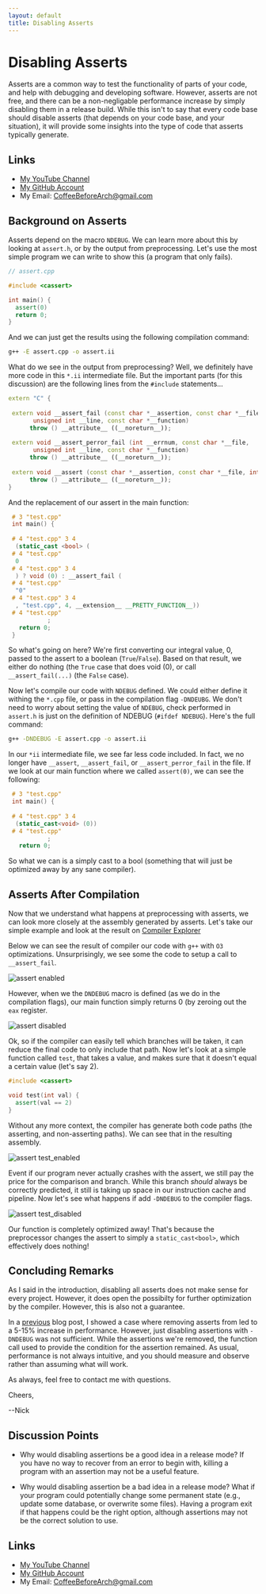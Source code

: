 ```yaml
---
layout: default
title: Disabling Asserts
---
```


# Disabling Asserts

Asserts are a common way to test the functionality of parts of your code, and help with debugging and developing software. However, asserts are not free, and there can be a non-negligable performance increase by simply disabling them in a release build. While this isn't to say that every code base should disable asserts (that depends on your code base, and your situation), it will provide some insights into the type of code that asserts typically generate.

## Links

- [My YouTube Channel](https://www.youtube.com/channel/UCsi5-meDM5Q5NE93n_Ya7GA?view_as=subscriber)
- [My GitHub Account](https://github.com/CoffeeBeforeArch)
- My Email: CoffeeBeforeArch@gmail.com

## Background on Asserts

Asserts depend on the macro `NDEBUG`. We can learn more about this by looking at `assert.h`, or by the output from preprocessing. Let's use the most simple program we can write to show this (a program that only fails).

```cpp
// assert.cpp

#include <cassert>

int main() {
  assert(0)
  return 0;
}
````

And we can just get the results using the following compilation command: 

```bash
g++ -E assert.cpp -o assert.ii
```

What do we see in the output from preprocessing? Well, we definitely have more code in this `*.ii` intermediate file. But the important parts (for this discussion) are the following lines from the `#include` statements...

```cpp
extern "C" { 
 
 extern void __assert_fail (const char *__assertion, const char *__file,
       unsigned int __line, const char *__function)
      throw () __attribute__ ((__noreturn__));
  
 extern void __assert_perror_fail (int __errnum, const char *__file,
       unsigned int __line, const char *__function)
      throw () __attribute__ ((__noreturn__));
 
 extern void __assert (const char *__assertion, const char *__file, int    __line)
      throw () __attribute__ ((__noreturn__));
}
```

And the replacement of our assert in the main function:

```cpp
 # 3 "test.cpp"
 int main() {
 
 # 4 "test.cpp" 3 4
  (static_cast <bool> (
 # 4 "test.cpp"
  0
 # 4 "test.cpp" 3 4
  ) ? void (0) : __assert_fail (
 # 4 "test.cpp"
  "0"
 # 4 "test.cpp" 3 4
  , "test.cpp", 4, __extension__ __PRETTY_FUNCTION__))
 # 4 "test.cpp"
           ;
   return 0;
 }

```

So what's going on here? We're first converting our integral value, 0, passed to the assert to a boolean (`True`/`False`). Based on that result, we either do nothing (the `True` case that does void (0), or call `__assert_fail(...)` (the `False` case).  

Now let's compile our code with `NDEBUG` defined. We could either define it withing the `*.cpp` file, or pass in the compilation flag `-DNDEUBG`. We don't need to worry about setting the value of `NDEBUG`, check performed in `assert.h` is just on the definition of NDEBUG (`#ifdef NDEBUG`). Here's the full command:

```bash
g++ -DNDEBUG -E assert.cpp -o assert.ii
```

In our `*ii` intermediate file, we see far less code included. In fact, we no longer have `__assert`, `__assert_fail`, or `__assert_perror_fail` in the file. If we look at our main function where we called `assert(0)`, we can see the following:

```cpp
 # 3 "test.cpp"
 int main() {
 
 # 4 "test.cpp" 3 4
  (static_cast<void> (0))
 # 4 "test.cpp"
           ;
   return 0;
```

So what we can is a simply cast to a bool (something that will just be optimized away by any sane compiler).

## Asserts After Compilation

Now that we understand what happens at preprocessing with asserts, we can look more closely at the assembly generated by asserts. Let's take our simple example and look at the result on [Compiler Explorer](https://godbolt.org/) 

Below we can see the result of compiler our code with `g++` with `O3` optimizations. Unsurprisingly, we see some the code to setup a call to `__assert_fail`.

![assert enabled](/assets/asserts/ce_assert_0.png)

However, when we the `DNDEBUG` macro is defined (as we do in the compilation flags), our main function simply returns 0 (by zeroing out the `eax` register.

![assert disabled](/assets/asserts/ce_assert0_dndebug.png)

Ok, so if the compiler can easily tell which branches will be taken, it can reduce the final code to only include that path. Now let's look at a simple function called `test`, that takes a value, and makes sure that it doesn't equal a certain value (let's say 2).

```cpp
#include <cassert>

void test(int val) {
  assert(val == 2)
}
```

Without any more context, the compiler has generate both code paths (the asserting, and non-asserting paths). We can see that in the resulting assembly.

![assert test_enabled](/assets/asserts/ce_assert_test.png)

Event if our program never actually crashes with the assert, we still pay the price for the comparison and branch. While this branch _should_ always be correctly predicted, it still is taking up space in our instruction cache and pipeline. Now let's see what happens if add `-DNDEBUG` to the compiler flags.

![assert test_disabled](/assets/asserts/ce_assert_test_dndebug.png)

Our function is completely optimized away! That's because the preprocessor changes the assert to simply a `static_cast<bool>`, which effectively does nothing!

## Concluding Remarks

As I said in the introduction, disabling all asserts does not make sense for every project. However, it does open the possibilty for further optimization by the compiler. However, this is also not a guarantee.

In a [previous](https://coffeebeforearch.github.io/2020/03/31/perf-gpgpu-sim.html) blog post, I showed a case where removing asserts from led to a 5-15% increase in performance. However, just disabling assertions with `-DNDEBUG` was  not sufficient. While the assertions we're removed, the function call used to provide the condition for the assertion remained. As usual, performance is not always intuitive, and you should measure and observe rather than assuming what will work.

As always, feel free to contact me with questions.

Cheers,

--Nick

## Discussion Points

- Why would disabling assertions be a good idea in a release mode? If you have no way to recover from an error to begin with, killing a program with an assertion may not be a useful feature.

- Why would disabling assertion be a bad idea in a release mode? What if your program could potentially change some permanent state (e.g., update some database, or overwrite some files). Having a program exit if that happens could be the right option, although assertions may not be the correct solution to use.

## Links

- [My YouTube Channel](https://www.youtube.com/channel/UCsi5-meDM5Q5NE93n_Ya7GA?view_as=subscriber)
- [My GitHub Account](https://github.com/CoffeeBeforeArch)
- My Email: CoffeeBeforeArch@gmail.com
